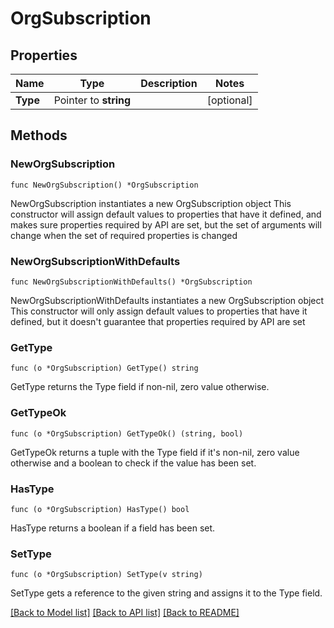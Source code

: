 # OrgSubscription

## Properties

Name | Type | Description | Notes
------------ | ------------- | ------------- | -------------
**Type** | Pointer to **string** |  | [optional] 

## Methods

### NewOrgSubscription

`func NewOrgSubscription() *OrgSubscription`

NewOrgSubscription instantiates a new OrgSubscription object
This constructor will assign default values to properties that have it defined,
and makes sure properties required by API are set, but the set of arguments
will change when the set of required properties is changed

### NewOrgSubscriptionWithDefaults

`func NewOrgSubscriptionWithDefaults() *OrgSubscription`

NewOrgSubscriptionWithDefaults instantiates a new OrgSubscription object
This constructor will only assign default values to properties that have it defined,
but it doesn't guarantee that properties required by API are set

### GetType

`func (o *OrgSubscription) GetType() string`

GetType returns the Type field if non-nil, zero value otherwise.

### GetTypeOk

`func (o *OrgSubscription) GetTypeOk() (string, bool)`

GetTypeOk returns a tuple with the Type field if it's non-nil, zero value otherwise
and a boolean to check if the value has been set.

### HasType

`func (o *OrgSubscription) HasType() bool`

HasType returns a boolean if a field has been set.

### SetType

`func (o *OrgSubscription) SetType(v string)`

SetType gets a reference to the given string and assigns it to the Type field.


[[Back to Model list]](../README.md#documentation-for-models) [[Back to API list]](../README.md#documentation-for-api-endpoints) [[Back to README]](../README.md)


